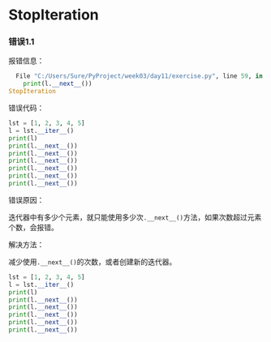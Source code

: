 # StopIteration



### 错误1.1

报错信息：

```python
  File "C:/Users/Sure/PyProject/week03/day11/exercise.py", line 59, in <module>
    print(l.__next__())
StopIteration
```

错误代码：

```python
lst = [1, 2, 3, 4, 5]
l = lst.__iter__()
print(l)
print(l.__next__())
print(l.__next__())
print(l.__next__())
print(l.__next__())
print(l.__next__())
print(l.__next__())
```

错误原因：

迭代器中有多少个元素，就只能使用多少次`.__next__()`方法，如果次数超过元素个数，会报错。

解决方法：

减少使用`.__next__()`的次数，或者创建新的迭代器。

```python
lst = [1, 2, 3, 4, 5]
l = lst.__iter__()
print(l)
print(l.__next__())
print(l.__next__())
print(l.__next__())
print(l.__next__())
print(l.__next__())
```